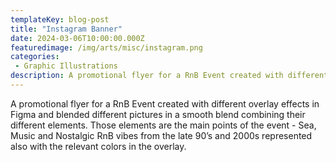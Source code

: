 ```yaml
---
templateKey: blog-post
title: "Instagram Banner"
date: 2024-03-06T10:00:00.000Z
featuredimage: /img/arts/misc/instagram.png
categories:
 - Graphic Illustrations 
description: A promotional flyer for a RnB Event created with different overlay effects in Figma and blended different pictures in a smooth blend combining their different elements. Those elements are the main points of the event - Sea, Music and Nostalgic RnB vibes from the late 90’s and 2000s represented also with the relevant colors in the overlay.
---
```


A promotional flyer for a RnB Event created with different overlay effects in Figma and blended different pictures in a smooth blend combining their different elements. Those elements are the main points of the event - Sea, Music and Nostalgic RnB vibes from the late 90’s and 2000s represented also with the relevant colors in the overlay.
